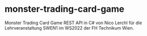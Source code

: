 # monster-trading-card-game
Monster Trading Card Game REST API in C# von Nico Lerchl für die Lehrveranstaltung SWEN1 im WS2022 der FH Technikum Wien.
